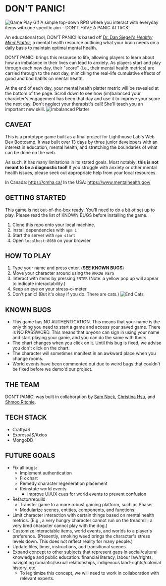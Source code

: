 # DON'T PANIC!
![Game Play Gif](/docs/gameplay.gif)
A simple top-down RPG where you interact with everyday items with one specific aim – DON'T HAVE A PANIC ATTACK!

An educational tool, DON'T PANIC! is based off [Dr. Dan Siegel's *Healthy Mind Platter*](https://www.drdansiegel.com/resources/healthy_mind_platter/), a mental health resource outlining what your brain needs on a daily basis to maintain optimal mental health.

DON'T PANIC! brings this resource to life, allowing players to learn about how an imbalance in their lives can lead to anxiety. As players start and play through each new day, their "score" (i.e., their mental health metrics) are carried through to the next day, mimicking the real-life cumulative effects of good and bad habits on mental health.

At the end of each day, your mental health platter metric will be revealed at the bottom of the page. Scroll down to see how (im)balanced your character's engagement has been that day and use it to improve your score the next day. Don't neglect your therapist's call! She'll teach you an important new skill.
![Imbalanced Platter](/docs/imbalanced-chart.png)

## CAVEAT
This is a prototype game built as a final project for Lighthouse Lab's Web Dev Bootcamp. It was built over 13 days by three junior developers with an interest in education, mental health, and stretching the boundaries of what can be done on the web.

As such, it has many limitations in its stated goals. Most notably: **this is not meant to be a diagnostic tool!** If you struggle with anxiety or other mental health issues, please seek out appropriate help from your local resources.

In Canada: https://cmha.ca/
In the USA: https://www.mentalhealth.gov/

## GETTING STARTED
This game is not out-of-the-box ready. You'll need to do a bit of set up to play. Please read the list of KNOWN BUGS before installing the game.
1. Clone this repo onto your local machine.
2. Install dependencies with `npm i`
3. Start the server with `npm start`
4. Open `localhost:8080` on your browser

## HOW TO PLAY
1. Type your name and press enter. (**SEE KNOWN BUGS**)
2. Move your character around using the `ARROW KEYS`
3. Interact with items by pressing `ENTER` (Note: a yellow pop up will appear to indicate interactability.)
4. Keep an eye on your stress-o-meter.
5. Don't panic! (But it's okay if you do. There are cats.)
![End Cats](/docs/end-scene-cats.png)

## KNOWN BUGS
* This game has NO AUTHENTICATION. This means that your name is the only thing you need to start a game and access your saved game. There is NO PASSWORD. This means that *anyone* can sign in using your name and start playing your game, and you can do the same with theirs.
* The chart changes when you click on it. Until this bug is fixed, we advise you don't click on the chart.
* The character will sometimes manifest in an awkward place when you change rooms.
* World events have been commented out due to weird bugs that couldn't be fixed before we demo'd our project.

## THE TEAM
DON'T PANIC! was built in collaboration by [Sam Nock](https://github.com/samanthanock), [Christina Hsu](https://github.com/ChristinaHsu88), and [Shmoo Ritchie](https://github.com/shmootidy).

## TECH STACK
* CraftyJS
* ExpressJS/Axios
* MongoDB

## FUTURE GOALS
* Fix all bugs:
  * Implement authentication
  * Fix chart
  * Remedy character regeneration placement
  * Reinstate world events
    * Improve UI/UX cues for world events to prevent confusion
* Refactor/rebuild
  * Transfer game to a more robust gaming platform, such as Phaser
  * Modularize scenes, entities, components, and functions.
* Limit character interaction with certain things based on mental health metrics. (E.g., a very hungry character cannot run on the treadmill; a very tired character cannot play with the dog.)
* Customize interactable items, world events, and worlds to a player's preference. (Presently, smoking weed brings the character's stress levels down. This does not reflect reality for many people.)
* Update tiles, timer, instructions, and transitional scenes.
* Expand concept to other subjects that represent gaps in social/cultural knowledge and public education: financial literacy, labour law/rights, navigating romantic/sexual relationships, indigenous land-rights/colonial history, etc.
  * To legitimize this concept, we will need to work in collaboration with relevant experts.
